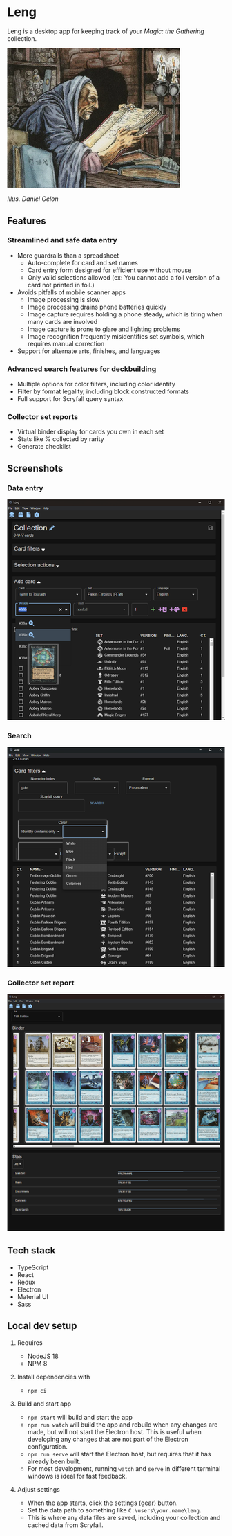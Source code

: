 # Leng

Leng is a desktop app for keeping track of your *Magic: the Gathering* collection.

<img src="src/images/leng.jpg" style="max-width: 400px" />

*Illus. Daniel Gelon*

## Features

### Streamlined and safe data entry


* More guardrails than a spreadsheet
    * Auto-complete for card and set names
    * Card entry form designed for efficient use without mouse
    * Only valid selections allowed (ex: You cannot add a foil version of a card not printed in foil.)
* Avoids pitfalls of mobile scanner apps
    * Image processing is slow
    * Image processing drains phone batteries quickly
    * Image capture requires holding a phone steady, which is tiring when many cards are involved
    * Image capture is prone to glare and lighting problems
    * Image recognition frequently misidentifies set symbols, which requires manual correction
* Support for alternate arts, finishes, and languages

### Advanced search features for deckbuilding


* Multiple options for color filters, including color identity
* Filter by format legality, including block constructed formats
* Full support for Scryfall query syntax

### Collector set reports


* Virtual binder display for cards you own in each set
* Stats like % collected by rarity
* Generate checklist

## Screenshots

### Data entry

<img src="docs/manage.png" />

### Search

<img src="docs/search.png" />

### Collector set report

<img src="docs/browse.png" />

## Tech stack

* TypeScript
* React
* Redux
* Electron
* Material UI
* Sass

## Local dev setup

1. Requires 

    * NodeJS 18
    * NPM 8

2. Install dependencies with 
    
    * `npm ci`

3. Build and start app
    * `npm start` will build and start the app
    * `npm run watch` will build the app and rebuild when any changes are made, but will not start the Electron host. This is useful when developing any changes that are not part of the Electron configuration.
    * `npm run serve` will start the Electron host, but requires that it has already been built.
    * For most development, running `watch` and `serve` in different terminal windows is ideal for fast feedback.

4. Adjust settings
    * When the app starts, click the settings (gear) button.
    * Set the data path to something like `C:\users\your.name\leng`.
    * This is where any data files are saved, including your collection and cached data from Scryfall.
